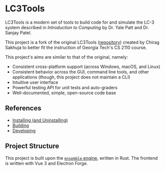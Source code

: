 # LC3Tools

LC3Tools is a modern set of tools to build code for and simulate the LC-3 system described in *Introduction to Computing* by Dr. Yale Patt and Dr. Sanjay Patel.

This project is a fork of the original LC3Tools ([repository](https://github.com/chiragsakhuja/lc3tools)) created by Chirag Sakhuja to better fit the instruction of Georgia Tech's CS 2110 course.

This project's aims are similar to that of the original, namely:

- Consistent cross-platform support (across Windows, macOS, and Linux)
- Consistent behavior across the GUI, command line tools, and other applications (though, this project does not maintain a CLI)
- Intuitive user interface
- Powerful testing API for unit tests and auto-graders
- Well-documented, simple, open-source code base

## References

- [Installing (and Uninstalling)](./INSTALL.md)
- [Building](./BUILDING.md)
- [Developing](./DEVELOPING.md)

## Project Structure

This project is built upon the [`ensemble` engine](https://github.com/endorpersand/lc3-ensemble), written in Rust. The frontend is written with Vue 3 and Electron Forge.
